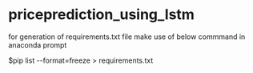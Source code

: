 # priceprediction_using_lstm

for generation of requirements.txt file make use of below commmand in anaconda prompt

$pip list --format=freeze > requirements.txt
